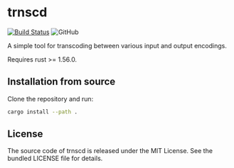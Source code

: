 # trnscd

[![Build Status](https://github.com/martinohmann/trnscd/workflows/ci/badge.svg)](https://github.com/martinohmann/trnscd/actions?query=workflow%3Aci)
![GitHub](https://img.shields.io/github/license/martinohmann/trnscd?color=orange)

A simple tool for transcoding between various input and output encodings.

Requires rust >= 1.56.0.

## Installation from source

Clone the repository and run:

```sh
cargo install --path .
```

## License

The source code of trnscd is released under the MIT License. See the bundled
LICENSE file for details.
